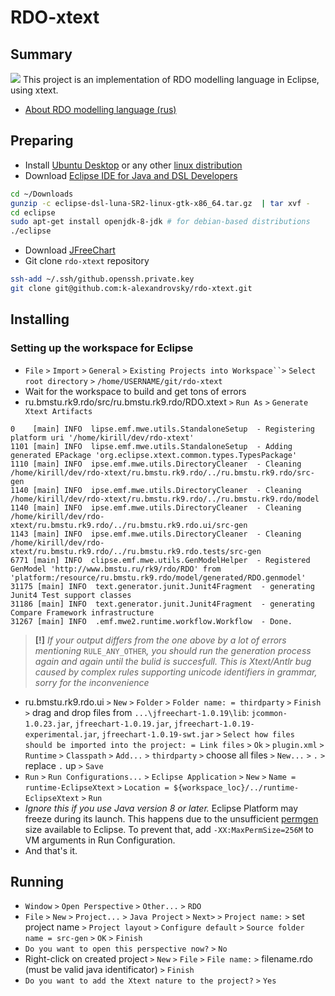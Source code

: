 # RDO-xtext
## Summary
<img src=https://raw.githubusercontent.com/k-alexandrovsky/k-alexandrovsky.github.io/master/rdo-xtext.png><img>
This project is an implementation of RDO modelling language in Eclipse, using xtext.
* [About RDO modelling language (rus)](http://rdo.rk9.bmstu.ru/help/help/rdo_lang_rus/html/rdo_intro.htm)

## Preparing
 * Install [Ubuntu Desktop](http://www.ubuntu.com/download/desktop/) or any other [linux distribution](http://www.linux.com/directory/Distributions/desktop)
 * Download [Eclipse IDE for Java and DSL Developers](http://www.eclipse.org/downloads/packages/eclipse-ide-java-and-dsl-developers/lunasr2)
```bash
cd ~/Downloads
gunzip -c eclipse-dsl-luna-SR2-linux-gtk-x86_64.tar.gz  | tar xvf -
cd eclipse
sudo apt-get install openjdk-8-jdk # for debian-based distributions
./eclipse
```
 * Download [JFreeChart](http://www.jfree.org/jfreechart/download.html)
 * Git clone `rdo-xtext` repository
```bash
ssh-add ~/.ssh/github.openssh.private.key
git clone git@github.com:k-alexandrovsky/rdo-xtext.git
```
## Installing  
### Setting up the workspace for Eclipse
* `File` `>` `Import` `>` `General` `>` `Existing Projects into Workspace``>` `Select root directory` `>` `/home/USERNAME/git/rdo-xtext`
* Wait for the workspace to build and get tons of errors
* ru.bmstu.rk9.rdo/src/ru.bmstu.rk9.rdo/RDO.xtext `>` `Run As` `>` `Generate Xtext Artifacts`
``` 
0    [main] INFO  lipse.emf.mwe.utils.StandaloneSetup  - Registering platform uri '/home/kirill/dev/rdo-xtext'
1101 [main] INFO  lipse.emf.mwe.utils.StandaloneSetup  - Adding generated EPackage 'org.eclipse.xtext.common.types.TypesPackage'
1110 [main] INFO  ipse.emf.mwe.utils.DirectoryCleaner  - Cleaning /home/kirill/dev/rdo-xtext/ru.bmstu.rk9.rdo/../ru.bmstu.rk9.rdo/src-gen
1140 [main] INFO  ipse.emf.mwe.utils.DirectoryCleaner  - Cleaning /home/kirill/dev/rdo-xtext/ru.bmstu.rk9.rdo/../ru.bmstu.rk9.rdo/model
1140 [main] INFO  ipse.emf.mwe.utils.DirectoryCleaner  - Cleaning /home/kirill/dev/rdo-xtext/ru.bmstu.rk9.rdo/../ru.bmstu.rk9.rdo.ui/src-gen
1143 [main] INFO  ipse.emf.mwe.utils.DirectoryCleaner  - Cleaning /home/kirill/dev/rdo-xtext/ru.bmstu.rk9.rdo/../ru.bmstu.rk9.rdo.tests/src-gen
6771 [main] INFO  clipse.emf.mwe.utils.GenModelHelper  - Registered GenModel 'http://www.bmstu.ru/rk9/rdo/RDO' from 'platform:/resource/ru.bmstu.rk9.rdo/model/generated/RDO.genmodel'
31175 [main] INFO  text.generator.junit.Junit4Fragment  - generating Junit4 Test support classes
31186 [main] INFO  text.generator.junit.Junit4Fragment  - generating Compare Framework infrastructure
31267 [main] INFO  .emf.mwe2.runtime.workflow.Workflow  - Done.
```
>**[!]** *If your output differs from the one above by a lot of errors mentioning* `RULE_ANY_OTHER`*, you should run the generation process again and again until the bulid is succesfull. This is Xtext/Antlr bug caused by complex rules supporting unicode identifiers in grammar, sorry for the inconvenience*

* ru.bmstu.rk9.rdo.ui `>` `New` `>` `Folder` `>` `Folder name: = thirdparty` `>` `Finish` `>` drag and drop files from `...\jfreechart-1.0.19\lib`: `jcommon-1.0.23.jar`, `jfreechart-1.0.19.jar`, `jfreechart-1.0.19-experimental.jar`, `jfreechart-1.0.19-swt.jar` `>` `Select how files should be imported into the project: = Link files` `>` `Ok` `>` `plugin.xml` `>` `Runtime` `>` `Classpath` `>` `Add...` `>` `thirdparty` `>` choose all files `>` `New...` `>` `.` `>` replace `.` up `>` `Save`
* `Run` `>` `Run Configurations...` `>` `Eclipse Application` `>` `New` `>` `Name = runtime-EclipseXtext` `>` `Location = ${workspace_loc}/../runtime-EclipseXtext` `>` `Run`
 * *Ignore this if you use Java version 8 or later.* Eclipse Platform may freeze during its launch. This happens due to the unsufficient [permgen](http://wiki.eclipse.org/FAQ_How_do_I_increase_the_permgen_size_available_to_Eclipse%3F) size available to Eclipse. To prevent that, add `-XX:MaxPermSize=256M` to VM arguments in Run Configuration.
* And that's it.

## Running  
* `Window` `>` `Open Perspective` `>` `Other...` `>` `RDO`
* `File` `>` `New` `>` `Project...` `>` `Java Project` `>` `Next>` `>` `Project name:` `>` set project name `>` `Project layout` `>` `Configure default` `>` `Source folder name = src-gen` `>` `OK` `>` `Finish`
 * `Do you want to open this perspective now?` `>` `No`
* Right-click on created project `>` `New` `>` `File` `>` `File name:` `>` filename.rdo (must be valid java identificator) `>` `Finish`
 * `Do you want to add the Xtext nature to the project?` `>` `Yes`
